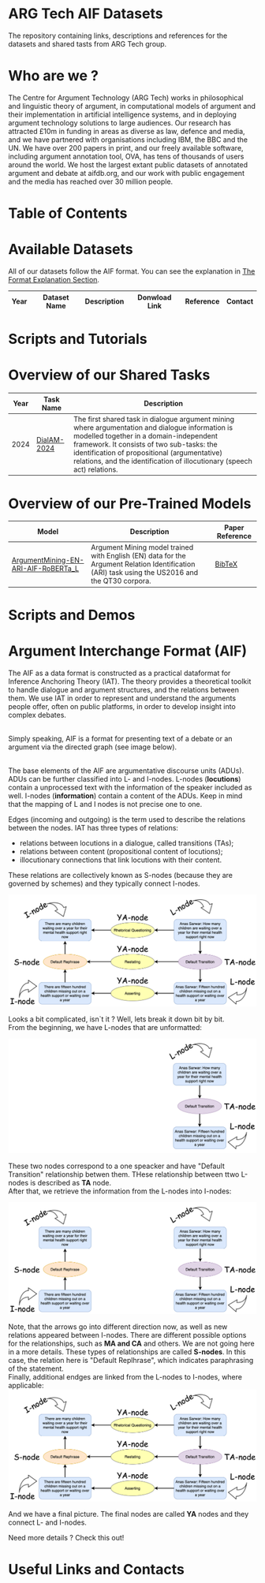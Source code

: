 # ARG Tech AIF Datasets
The repository containing links, descriptions and references for the datasets and shared tasts from ARG Tech group.

# Who are we ? 
The Centre for Argument Technology (ARG Tech) works in philosophical and linguistic theory of argument, in computational models of argument and their implementation in artificial intelligence systems, and in deploying argument technology solutions to large audiences. Our research has attracted £10m in funding in areas as diverse as law, defence and media, and we have partnered with organisations including IBM, the BBC and the UN. We have over 200 papers in print, and our freely available software, including argument annotation tool, OVA, has tens of thousands of users around the world. We host the largest extant public datasets of annotated argument and debate at aifdb.org, and our work with public engagement and the media has reached over 30 million people.


# Table of Contents 

# Available Datasets
All of our datasets follow the AIF format. You can see the explanation in [The Format Explanation Section](#argument-interchange-format).

| Year | Dataset Name | Description | Donwload Link | Reference | Contact |
| --- | --- | --- |  --- | --- | --- |


# Scripts and Tutorials

# Overview of our Shared Tasks
| Year | Task Name | Description |
| --- | --- | --- |
|2024|[DialAM-2024](http://dialam.arg.tech)|The first shared task in dialogue argument mining where argumentation and dialogue information is modelled together in a domain-independent framework. It consists of two sub-tasks: the identification of propositional (argumentative) relations, and the identification of illocutionary (speech act) relations.|

# Overview of our Pre-Trained Models
| Model | Description | Paper Reference |
| --- | --- | --- |
|[ArgumentMining-EN-ARI-AIF-RoBERTa_L](https://huggingface.co/raruidol/ArgumentMining-EN-ARI-AIF-RoBERTa_L)|Argument Mining model trained with English (EN) data for the Argument Relation Identification (ARI) task using the US2016 and the QT30 corpora.|[BibTeX](references/ruiz2021transformer.bibtex)|


# Scripts and Demos

# Argument Interchange Format (AIF)

The AIF as a data format is constructed as a practical dataformat for Inference Anchoring Theory (IAT). The theory provides a theoretical toolkit to handle dialogue and argument structures, and the relations between them. We use IAT in order to represent and understand the arguments people offer, often on public platforms, in order to develop insight into complex debates.

<br> Simply speaking, AIF is a format for presenting text of a debate or an argument via the directed graph (see image below).

<br>
The base elements of the AIF are  argumentative discourse units (ADUs). ADUs can be further classified into L- and I-nodes. L-nodes (<b>locutions</b>) contain a unprocessed text with the information of the speaker included as well. I-nodes (<b>information</b>) contain a content of the ADUs. Keep in mind that the mapping of L and I nodes is not precise one to one.

<br>

Edges (incoming and outgoing) is the term used to describe the relations between the nodes.
IAT has three types of relations:

*  relations between locutions in a dialogue, called transitions (TAs);
*  relations between content (propositional content of locutions);
*  illocutionary connections that link locutions with their content.

These relations are collectively known as S-nodes (because they are governed by schemes) and they typically connect I-nodes.

![Alt text](aif-docs.png)

Looks a bit complicated, isn`t it ? Well, lets break it down bit by bit. 
<br> From the beginning, we have L-nodes that are unformatted:

![Alt text](step-1-aif.png)

These two nodes correspond to a one speacker and have "Default Transition" relationship betwen them. THese relationship between ttwo L-nodes is described as <b>TA</b> node.
<br> After that, we retrieve the information from the L-nodes into I-nodes:

![Alt text](step-2-aif.png)

Note, that the arrows go into different direction now, as well as new relations appeared between I-nodes. There are different possible options for the relationships, such as <b>MA and CA</b> and others. We are not going here in a more details. These types of relationships are called <b>S-nodes</b>. In this case, the relation here is "Default Replhrase", which indicates paraphrasing of the statement. 
<br> Finally, additional endges are linked from the L-nodes to I-nodes, where applicable:
![Alt text](aif-docs.png)

And we have a final picture. The final nodes are called <b>YA</b> nodes and they connect L- and I-nodes.

Need more details ? Check this out!

# Useful Links and Contacts
